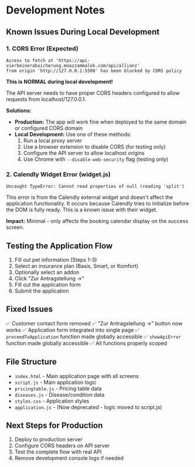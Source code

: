 # Development Notes

## Known Issues During Local Development

### 1. CORS Error (Expected)
```
Access to fetch at 'https://api-vierbeinerabsicherung.moazzammalek.com/api/allianz' 
from origin 'http://127.0.0.1:5500' has been blocked by CORS policy
```

**This is NORMAL during local development!**

The API server needs to have proper CORS headers configured to allow requests from localhost/127.0.0.1.

**Solutions:**
- **Production:** The app will work fine when deployed to the same domain or configured CORS domain
- **Local Development:** Use one of these methods:
  1. Run a local proxy server
  2. Use a browser extension to disable CORS (for testing only)
  3. Configure the API server to allow localhost origins
  4. Use Chrome with `--disable-web-security` flag (testing only)

### 2. Calendly Widget Error (widget.js)
```
Uncaught TypeError: Cannot read properties of null (reading 'split')
```

This error is from the Calendly external widget and doesn't affect the application functionality. 
It occurs because Calendly tries to initialize before the DOM is fully ready. This is a known issue with their widget.

**Impact:** Minimal - only affects the booking calendar display on the success screen.

## Testing the Application Flow

1. Fill out pet information (Steps 1-3)
2. Select an insurance plan (Basis, Smart, or Komfort)
3. Optionally select an addon
4. Click "Zur Antragstellung →"
5. Fill out the application form
6. Submit the application

## Fixed Issues

✅ Customer contact form removed
✅ "Zur Antragstellung →" button now works
✅ Application form integrated into single page
✅ `proceedToApplication` function made globally accessible
✅ `showApiError` function made globally accessible
✅ All functions properly scoped

## File Structure

- `index.html` - Main application page with all screens
- `script.js` - Main application logic
- `pricingtable.js` - Pricing table data
- `diseases.js` - Disease/condition data
- `styles.css` - Application styles
- `application.js` - (Now deprecated - logic moved to script.js)

## Next Steps for Production

1. Deploy to production server
2. Configure CORS headers on API server
3. Test the complete flow with real API
4. Remove development console logs if needed

